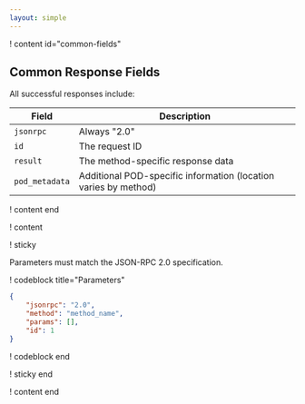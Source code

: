 ```yaml
---
layout: simple
---
```


! content id="common-fields"

## Common Response Fields

All successful responses include:

| Field          | Description                                                     |
| -------------- | --------------------------------------------------------------- |
| `jsonrpc`      | Always "2.0"                                                    |
| `id`           | The request ID                                                  |
| `result`       | The method-specific response data                               |
| `pod_metadata` | Additional POD-specific information (location varies by method) |

! content end

! content

! sticky

Parameters must match the JSON-RPC 2.0 specification.

! codeblock title="Parameters"

```json
{
	"jsonrpc": "2.0",
	"method": "method_name",
	"params": [],
	"id": 1
}
```

! codeblock end

! sticky end

! content end
